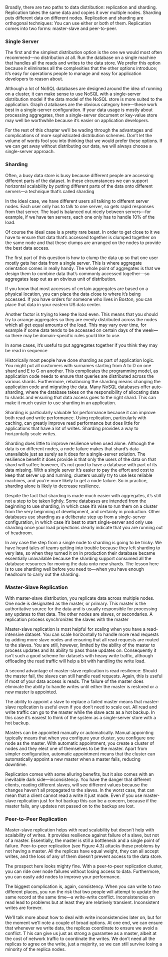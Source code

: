 Broadly, there are two paths to data distribution: replication and sharding. Replication takes the same data and copies 
it over multiple nodes. Sharding puts different data on different nodes. Replication and sharding are orthogonal techniques:
You can use either or both of them. Replication comes into two forms: master-slave and peer-to-peer. 

### Single Server
The first and the simplest distribution option is the one we would most often recommend—no distribution at all. Run the 
database on a single machine that handles all the reads and writes to the data store. We prefer this option because it 
eliminates all the complexities that the other options introduce; it’s easy for operations people to manage and easy for
application developers to reason about.

Although a lot of NoSQL databases are designed around the idea of running on a cluster, it can make sense to use NoSQL 
with a single-server distribution model if the data model of the NoSQL store is more suited to the application. Graph d
atabases are the obvious category here—these work best in a single-server configuration. If your data usage is mostly about
processing aggregates, then a single-server document or key-value store may well be worthwhile because it’s easier on 
application developers.

For the rest of this chapter we’ll be wading through the advantages and complications of more sophisticated distribution
schemes. Don’t let the volume of words fool you into thinking that we would prefer these options. If we can get away 
without distributing our data, we will always choose a single-server approach.

### Sharding
Often, a busy data store is busy because different people are accessing different parts of the dataset. In these circumstances
we can support horizontal scalability by putting different parts of the data onto different servers—a technique that’s 
called sharding

In the ideal case, we have different users all talking to different server nodes. Each user only has to talk to one server,
so gets rapid responses from that server. The load is balanced out nicely between servers—for example, if we have ten 
servers, each one only has to handle 10% of the load.

Of course the ideal case is a pretty rare beast. In order to get close to it we have to ensure that data that’s accessed
together is clumped together on the same node and that these clumps are arranged on the nodes to provide the best data 
access.

The first part of this question is how to clump the data up so that one user mostly gets her data from a single server. 
This is where aggregate orientation comes in really handy. The whole point of aggregates is that we design them to combine
data that’s commonly accessed together—so aggregates leap out as an obvious unit of distribution.

If you know that most accesses of certain aggregates are based on a physical location, you can place the data close to 
where it’s being accessed. If you have orders for someone who lives in Boston, you can place that data in your eastern 
US data center.

Another factor is trying to keep the load even. This means that you should try to arrange aggregates so they are evenly
distributed across the nodes which all get equal amounts of the load. This may vary over time, for example if some data 
tends to be accessed on certain days of the week—so there may be domain-specific rules you’d like to use.

In some cases, it’s useful to put aggregates together if you think they may be read in sequence

Historically most people have done sharding as part of application logic. You might put all customers with surnames starting
from A to D on one shard and E to G on another. This complicates the programming model, as application code needs to ensure
that queries are distributed across the various shards. Furthermore, rebalancing the sharding means changing the application
code and migrating the data. Many NoSQL databases offer auto-sharding, where the database takes on the responsibility of
allocating data to shards and ensuring that data access goes to the right shard. This can make it much easier to use 
sharding in an application.

Sharding is particularly valuable for performance because it can improve both read and write performance. Using replication,
particularly with caching, can greatly improve read performance but does little for applications that have a lot of writes.
Sharding provides a way to horizontally scale writes.

Sharding does little to improve resilience when used alone. Although the data is on different nodes, a node failure makes
that shard’s data unavailable just as surely as it does for a single-server solution. The resilience benefit it does
provide is that only the users of the data on that shard will suffer; however, it’s not good to have a database with part
of its data missing. With a single server it’s easier to pay the effort and cost to keep that server up and running; 
clusters usually try to use less reliable machines, and you’re more likely to get a node failure. So in practice, sharding 
alone is likely to decrease resilience.

Despite the fact that sharding is made much easier with aggregates, it’s still not a step to be taken lightly. Some databases
are intended from the beginning to use sharding, in which case it’s wise to run them on a cluster from the very beginning 
of development, and certainly in production. Other databases use sharding as a deliberate step up from a single-server configuration,
in which case it’s best to start single-server and only use sharding once your load projections clearly indicate that you
are running out of headroom.

In any case the step from a single node to sharding is going to be tricky. We have heard tales of teams getting into 
trouble because they left sharding to very late, so when they turned it on in production their database became essentially 
unavailable because the sharding support consumed all the database resources for moving the data onto new shards.
The lesson here is to use sharding well before you need to—when you have enough headroom to carry out the sharding.

### Master-Slave Replication
With master-slave distribution, you replicate data across multiple nodes. One node is designated as the master, or primary.
This master is the authoritative source for the data and is usually responsible for processing any updates to that data.
The other nodes are slaves, or secondaries. A replication process synchronizes the slaves with the master

Master-slave replication is most helpful for scaling when you have a read-intensive dataset. You can scale horizontally 
to handle more read requests by adding more slave nodes and ensuring that all read requests are routed to the slaves. 
You are still, however, limited by the ability of the master to process updates and its ability to pass those updates on.
Consequently it isn’t such a good scheme for datasets with heavy write traffic, although offloading the read traffic will
help a bit with handling the write load.

A second advantage of master-slave replication is read resilience: Should the master fail, the slaves can still handle 
read requests. Again, this is useful if most of your data access is reads. The failure of the master does eliminate the 
ability to handle writes until either the master is restored or a new master is appointed.

The ability to appoint a slave to replace a failed master means that master-slave replication is useful even if you don’t
need to scale out. All read and write traffic can go to the master while the slave acts as a hot backup. In this case it’s
easiest to think of the system as a single-server store with a hot backup.

Masters can be appointed manually or automatically. Manual appointing typically means that when you configure your cluster,
you configure one node as the master. With automatic appointment, you create a cluster of nodes and they elect one of 
themselves to be the master. Apart from simpler configuration, automatic appointment means that the cluster can automatically
appoint a new master when a master fails, reducing downtime.

Replication comes with some alluring benefits, but it also comes with an inevitable dark side—inconsistency. You have the
danger that different clients, reading different slaves, will see different values because the changes haven’t all propagated
to the slaves. In the worst case, that can mean that a client cannot read a write it just made. Even if you use master-slave
replication just for hot backup this can be a concern, because if the master fails, any updates not passed on to the backup
are lost.

### Peer-to-Peer Replication
Master-slave replication helps with read scalability but doesn’t help with scalability of writes. It provides resilience
against failure of a slave, but not of a master. Essentially, the master is still a bottleneck and a single point of failure.
Peer-to-peer replication (see Figure 4.3) attacks these problems by not having a master. All the replicas have equal weight,
they can all accept writes, and the loss of any of them doesn’t prevent access to the data store.

The prospect here looks mighty fine. With a peer-to-peer replication cluster, you can ride over node failures without losing
access to data. Furthermore, you can easily add nodes to improve your performance. 

The biggest complication is, again, consistency. When you can write to two different places, you run the risk that two 
people will attempt to update the same record at the same time—a write-write conflict. Inconsistencies on read lead to 
problems but at least they are relatively transient. Inconsistent writes are forever.

We’ll talk more about how to deal with write inconsistencies later on, but for the moment we’ll note a couple of broad 
options. At one end, we can ensure that whenever we write data, the replicas coordinate to ensure we avoid a conflict. T
his can give us just as strong a guarantee as a master, albeit at the cost of network traffic to coordinate the writes. 
We don’t need all the replicas to agree on the write, just a majority, so we can still survive losing a minority of the 
replica nodes.
